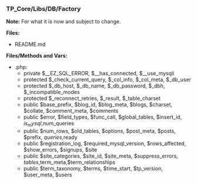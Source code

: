 ### TP_Core/Libs/DB/Factory

**Note:** For what it is now and subject to change. 

**Files:** 
- README.md

**Files/Methods and Vars:**  
- .php: 	
	* private $__EZ_SQL_ERROR, $__has_connected, $__use_mysqli 
	* protected $_check_current_query, $_col_info, $_col_meta, $_db_user 
	* protected $_db_host, $_db_name, $_db_password, $_dbh, $_incompatible_modes 
	* protected $_reconnect_retries, $_result, $_table_charset
	* public $base_prefix, $blog_id, $blog_meta, $blogs, $charset, $collate, $comment_meta, $comments 
	* public $error, $field_types, $func_call, $global_tables, $insert_id, $is_mysql,$num_queries 
	* public $num_rows, $old_tables, $options, $post_meta, $posts, $prefix, $queries,$ready
	* public $registration_log, $required_mysql_version, $rows_affected, $show_errors, $signups, $site 
	* public $site_categories, $site_id, $site_meta, $suppress_errors, $tables,$term_meta,$term_relationships 
	* public $term_taxonomy, $terms, $time_start, $tp_version, $user_meta, $users 
